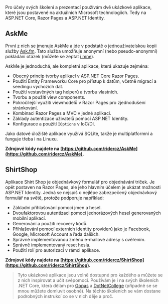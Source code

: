 <!-- dcterms:title = AskMe a ShirtShop: ukázkové aplikace pro Razor Pages a Identity -->
<!-- dcterms:abstract = Aktualizoval jsem dvě ukázkové aplikace, které používám na školeních a přednáškách. Ukazují možnosti využití ASP.NET Core Razor Pages 2.0 a ASP.NET Identity. Najdete je na mém GitHubu. -->
<!-- dcterms:creator = Michal Altair Valášek -->
<!-- x4w:pictureUrl = /perex-pictures/20181024-ukazkove-aplikace.png -->
<!-- x4w:pictureWidth = 150 -->
<!-- x4w:pictureHeight = 150 -->
<!-- x4w:category = IT -->
<!-- x4w:category = Software -->
<!-- dcterms:dateAccepted = 2018-10-24 -->

Pro účely svých školení a prezentací používám dvě ukázkové aplikace, které jsou postavené na aktuálních Microsoft technologiích. Tedy na ASP.NET Core, Razor Pages a ASP.NET Identity.

## AskMe

První z nich se jmenuje AskMe a jde v podstatě o jednouživatelskou kopii služby [Ask.fm](https://ask.fm/ridercz). Tato služba umožňuje anonymní (nebo pseudo-anonymní) pokládání otázek (můžete se zeptat [i mne](https://ask.fm/ridercz)).

AskMe je jednoduchá, ale kompletní aplikace, která ukazuje zejména:

* Obecný princip tvorby aplikací v ASP.NET Core Razor Pages.
* Použití Entity Frameworku Core pro přístup k datům, včetně migrací a seedingu výchozích dat.
* Použití vestavěných tag helperů a tvorbu vlastních.
* Tvorbu a použití view components.
* Pokročilejší využití viewmodelů v Razor Pages pro zjednodušení stránkování.
* Kombinaci Razor Pages a MVC v jedné aplikaci.
* Základy autentizace uživatelů pomocí ASP.NET Identity.
* Konfigurace a použití `IOptions` v IoC/DI.

Jako datové úložiště aplikace využívá SQLite, takže je multiplatformní a funguje třeba i na Linuxu.

**Zdrojové kódy najdete na [https://github.com/ridercz/AskMe](https://github.com/ridercz/AskMe).**

## ShirtShop

Aplikace Shirt Shop je objednávkový formulář pro objednávání triček. Je opět postaven na Razor Pages, ale jeho hlavním účelem je ukázat možnosti ASP.NET Identity. Jedná se nejspíš o nejlépe zabezpečený objednávkový formulář na světě, protože podporuje například:

* Základní přihlašování pomocí jmen a hesel.
* Dvoufaktorovou autentizaci pomocí jednorázových hesel generovaných mobilní aplikací.
* Generování a použití recovery kódů.
* Přihlašování pomocí externích identity providerů jako je Facebook, Google, Microsoft Account a řada dalších.
* Správně implementovanou změnu e-mailové adresy s ověřením.
* Správně implementovaný reset hesla.
* Použití rolí pro autorizaci v rámci aplikace.

**Zdrojové kódy najdete na [https://github.com/ridercz/ShirtShop](https://github.com/ridercz/ShirtShop).**

> Tyto ukázkové aplikace jsou volně dostupné pro každého a můžete se z nich inspirovat a učit svépomocí. Používám je i na svých školeních .NET Core, která dělám pro [Gopas](https://www.gopas.cz/) a [DotNetCollege](https://www.dotnetcollege.cz/) (případně se se mnou můžete domluvit osobně). Na těchto školeních se vám dostane podrobných instrukcí co se v nich děje a proč.